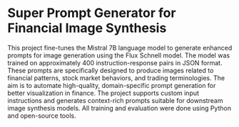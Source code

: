 # Super Prompt Generator for Financial Image Synthesis

This project fine-tunes the Mistral 7B language model to generate enhanced prompts for image generation using the Flux Schnell model. The model was trained on approximately 400 instruction-response pairs in JSON format. These prompts are specifically designed to produce images related to financial patterns, stock market behaviors, and trading terminologies. The aim is to automate high-quality, domain-specific prompt generation for better visualization in finance. The project supports custom input instructions and generates context-rich prompts suitable for downstream image synthesis models. All training and evaluation were done using Python and open-source tools. 
